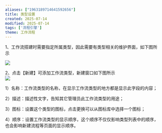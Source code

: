 ```yaml
---
aliases: ["1963189714641592656"]
title: 类型设置
created: 2025-07-14
modified: 2025-07-14
tags: ['流程引擎']
theme: 工作流程
---
```


1、工作流搭建时需要指定所属类型，因此需要有类型相关的维护界面，如下图所示

![](9b7de1b7137180d0cc1a25197ab56357.jpg)

2、点击【新建】可添加工作流类型，新建窗口如下图所示  
![](e43107f474a581d864273a1077b5b822.jpg)

1）名称：工作流类型的名称，在显示工作流类型的地方都是显示此字段的内容；

2）描述：描述性文字，告知其它管理员此工作流类型的用途；

3）图标：设置这个类型的图标，点击更换可以从图标库中选择一个图标；

4）顺序：设置工作流类型的显示顺序，这个顺序不仅仅影响类型列表中的顺序，也会影响新建流程等页面的显示顺序。